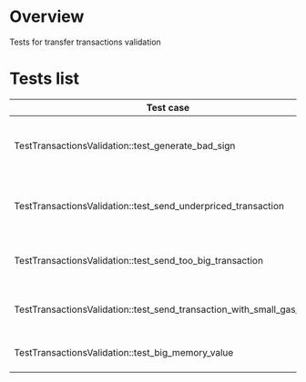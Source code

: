 # Overview

Tests for transfer transactions validation

# Tests list

| Test case                                                              | Description                                         | XFailed   |
|------------------------------------------------------------------------|-----------------------------------------------------|-----------|
| TestTransactionsValidation::test_generate_bad_sign                     | Send transaction with invalid sign and got an error |           |
| TestTransactionsValidation::test_send_underpriced_transaction          | Send transaction with not enough gas_price          |           |
| TestTransactionsValidation::test_send_too_big_transaction              | Send a big transaction 256*1024 in data             |           |
| TestTransactionsValidation::test_send_transaction_with_small_gas_price | Send a transaction with small gas price             | NDEV-2386 |
| TestTransactionsValidation::test_big_memory_value                      | Check memory overflow                               |           |